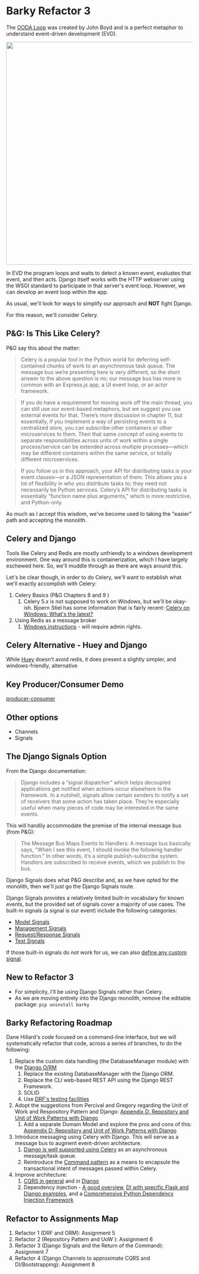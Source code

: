 # Barky Refactor 3

The [OODA Loop](https://en.wikipedia.org/wiki/OODA_loop) was created by John Boyd and is a perfect metaphor to understand event-driven development (EVD).

<img src="../../docs/img/2880px-OODA.Boyd.svg.png" width=600px>

In EVD the program loops and waits to detect a known event, evaluates that event, and then acts.  Django itself works with the HTTP webserver using the WSGI standard to participate in that server's event loop.  However, we can develop an event loop within the app.

As usual, we'll look for ways to simplify our approach and **NOT** fight Django.

For this reason, we'll consider Celery.

## P&G: Is This Like Celery?

P&G say this about the matter:

> Celery is a popular tool in the Python world for deferring self-contained chunks of work to an asynchronous task queue. The message bus we’re presenting here is very different, so the short answer to the above question is no; our message bus has more in common with an Express.js app, a UI event loop, or an actor framework.

> If you do have a requirement for moving work off the main thread, you can still use our event-based metaphors, but we suggest you use external events for that. There’s more discussion in chapter 11, but essentially, if you implement a way of persisting events to a centralized store, you can subscribe other containers or other microservices to them. Then that same concept of using events to separate responsibilities across units of work within a single process/service can be extended across multiple processes—​which may be different containers within the same service, or totally different microservices.

> If you follow us in this approach, your API for distributing tasks is your event classes—or a JSON representation of them. This allows you a lot of flexibility in who you distribute tasks to; they need not necessarily be Python services. Celery’s API for distributing tasks is essentially "function name plus arguments," which is more restrictive, and Python-only.

As much as I accept this wisdom, we've become used to taking the "easier" path and accepting the monolith.

## Celery and Django

Tools like Celery and Redis are mostly unfriendly to a windows development environment.  One way around this is containerization, which I have largely eschewed here.  So, we'll muddle through as there are ways around this.

Let's be clear though, in order to do Celery, we'll want to establish what we'll exactly accomplish with Celery:

1. Celery Basics (P&G Chapters 8 and 9 )
   1. Celery 5.x is not supposed to work on Windows, but we'll be okay-ish. Bjoern Stiel has some information that is fairly recent: [Celery on Windows: What's the latest?](https://celery.school/celery-on-windows)
1. Using Redis as a message broker
   1. [Windows instructions](https://developer.redis.com/create/windows/) - will require admin rights.

## Celery Alternative - Huey and Django

While [Huey](https://github.com/coleifer/huey) doesn't avoid redis, it does present a slightly simpler, and windows-friendly, alternative

## Key Producer/Consumer Demo

[producer-consumer](https://github.com/arsenmakovei/producer-consumer)

## Other options

- Channels
- Signals

## The Django Signals Option

From the Django documentation:

> Django includes a “signal dispatcher” which helps decoupled applications get notified when actions occur elsewhere in the framework. In a nutshell, signals allow certain senders to notify a set of receivers that some action has taken place. They’re especially useful when many pieces of code may be interested in the same events.

This will handily accommodate the premise of the internal message bus (from P&G):

> The Message Bus Maps Events to Handlers: A message bus basically says, "When I see this event, I should invoke the following handler function." In other words, it’s a simple publish-subscribe system. Handlers are subscribed to receive events, which we publish to the bus.

Django Signals does what P&G describe and, as we have opted for the monolith, then we'll just go the Django Signals route.

Django Signals provides a relatively limited built-in vocabulary for known events, but the provided set of signals cover a majority of use cases.  The built-in signals (a signal is our event) include the following categories:
- [Model Signals](https://docs.djangoproject.com/en/5.0/ref/signals/#module-django.db.models.signals)
- [Management Signals](https://docs.djangoproject.com/en/5.0/ref/signals/#management-signals)
- [Request/Response Signals](https://docs.djangoproject.com/en/5.0/ref/signals/#module-django.core.signals)
- [Test Signals](https://docs.djangoproject.com/en/5.0/ref/signals/#module-django.test.signals)

If those built-in signals do not work for us, we can also [define any custom signal](https://docs.djangoproject.com/en/5.0/topics/signals/#defining-and-sending-signals).

## New to Refactor 3

- For simplicity, I'll be using Django Signals rather than Celery.
- As we are moving entirely into the Django monolith, remove the editable package: `pip uninstall barky`

## Barky Refactoring Roadmap

Dane Hillard's code focused on a command-line interface, but we will systematically refactor that code, across a series of branches, to do the following:

1. Replace the custom data handling (the DatabaseManager module) with the [Django O/RM](https://docs.djangoproject.com/en/5.0/topics/db/queries/)
   1. Replace the existing DatabaseManager with the Django ORM.
   1. Replace the CLI web-based REST API using the Django REST Framework.
   1. SOLID
   1. Use [DRF's testing facilities](https://www.django-rest-framework.org/api-guide/testing/#api-test-cases)
1. Adopt the suggestions from Percival and Gregory regarding the Unit of Work and Respository Pattern and Django: [Appendix D: Repository and Unit of Work Patterns with Django](https://www.cosmicpython.com/book/appendix_django.html)
   1. Add a separate Domain Model and explore the pros and cons of this: [Appendix D: Repository and Unit of Work Patterns with Django](https://www.cosmicpython.com/book/appendix_django.html)
1. Introduce messaging using Celery with Django. This will serve as a message bus to augment event-driven architecture.
   1. [Django is well supported using Celery](https://docs.celeryq.dev/en/stable/django/first-steps-with-django.html) as an asynchronous message/task queue.
   1. Reintroduce the [Command pattern](https://refactoring.guru/design-patterns/command) as a means to encapsule the transactional intent of messages passed within Celery.
1. Improve architecture:
   1. [CQRS in general](https://douwevandermeij.medium.com/the-repository-pattern-via-cqrs-with-python-django-elasticsearch-cb38437721d3) and in [Django](https://django-cqrs.readthedocs.io/en/latest/)
   1. Dependency injection - [A good overview](https://thinhdanggroup.github.io/python-dependency-injection/), [DI with specific Flask and Django examples](https://snyk.io/blog/dependency-injection-python/), and a [Comprehensive Python Dependency Injection Framework](https://python-dependency-injector.ets-labs.org/)

## Refactor to Assignments Map

1. Refactor 1 (DRF and ORM): Assignment 5
1. Refactor 2 (Repository Pattern and UoW ): Assignment 6
1. Refactor 3 (Django Signals and the Return of the Command): Assignment 7
1. Refactor 4 (Django Channels to approximate CQRS and DI/Bootstrapping): Assignment 8
